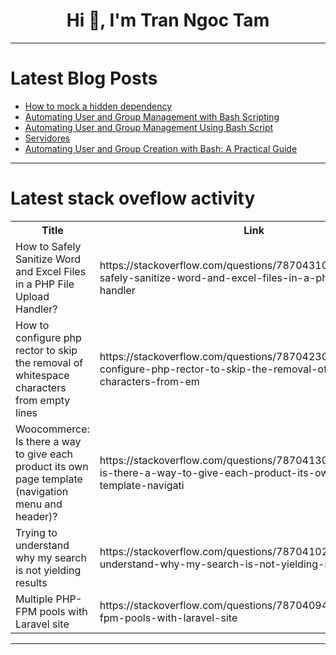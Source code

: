 <h1 align="center">Hi 👋, I'm Tran Ngoc Tam</h1>

---

# Latest Blog Posts 
<!-- BLOG-POST-LIST:START -->
- [How to mock a hidden dependency](https://dev.to/clarenced/how-to-mock-a-hidden-dependency-17ih)
- [Automating User and Group Management with Bash Scripting](https://dev.to/mukhtar_devops/automating-user-and-group-management-with-bash-scripting-4hlk)
- [Automating User and Group Management Using Bash Script](https://dev.to/florenceokoli/automating-user-and-group-management-using-bash-script-4a7o)
- [Servidores](https://dev.to/fernandomoyano/servidores-l1c)
- [Automating User and Group Creation with Bash: A Practical Guide](https://dev.to/josephomotosho/automating-user-and-group-creation-with-bash-a-practical-guide-38ne)
<!-- BLOG-POST-LIST:END -->

---

# Latest stack oveflow activity
<table>
  <tr><th>Title</th><th>Link</th></tr>
  <!-- STACKOVERFLOW:START --><tr><td>How to Safely Sanitize Word and Excel Files in a PHP File Upload Handler?</td><td>https://stackoverflow.com/questions/78704310/how-to-safely-sanitize-word-and-excel-files-in-a-php-file-upload-handler</td></tr><tr><td>How to configure php rector to skip the removal of whitespace characters from empty lines</td><td>https://stackoverflow.com/questions/78704230/how-to-configure-php-rector-to-skip-the-removal-of-whitespace-characters-from-em</td></tr><tr><td>Woocommerce: Is there a way to give each product its own page template &lpar;navigation menu and header&rpar;?</td><td>https://stackoverflow.com/questions/78704130/woocommerce-is-there-a-way-to-give-each-product-its-own-page-template-navigati</td></tr><tr><td>Trying to understand why my search is not yielding results</td><td>https://stackoverflow.com/questions/78704102/trying-to-understand-why-my-search-is-not-yielding-results</td></tr><tr><td>Multiple PHP-FPM pools with Laravel site</td><td>https://stackoverflow.com/questions/78704094/multiple-php-fpm-pools-with-laravel-site</td></tr><!-- STACKOVERFLOW:END -->
</table>

---


